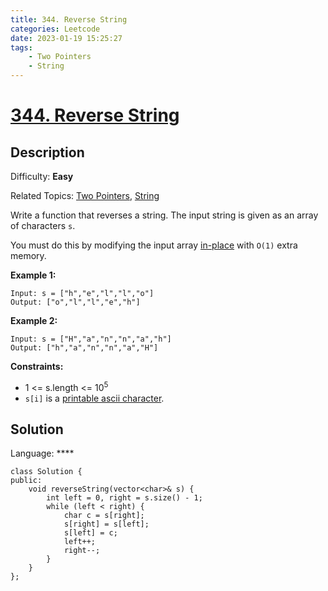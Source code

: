 ```yaml
---
title: 344. Reverse String
categories: Leetcode
date: 2023-01-19 15:25:27
tags:
    - Two Pointers
    - String
---
```


# [344\. Reverse String](https://leetcode.com/problems/reverse-string/)

## Description

Difficulty: **Easy**

Related Topics: [Two Pointers](https://leetcode.com/tag/two-pointers/), [String](https://leetcode.com/tag/string/)

Write a function that reverses a string. The input string is given as an array of characters `s`.

You must do this by modifying the input array [in-place](https://en.wikipedia.org/wiki/In-place_algorithm) with `O(1)` extra memory.

**Example 1:**

```
Input: s = ["h","e","l","l","o"]
Output: ["o","l","l","e","h"]
```

**Example 2:**

```
Input: s = ["H","a","n","n","a","h"]
Output: ["h","a","n","n","a","H"]
```

**Constraints:**

*   1 <= s.length <= 10<sup>5</sup>
*   `s[i]` is a [printable ascii character](https://en.wikipedia.org/wiki/ASCII#Printable_characters).

## Solution

Language: ****

```
class Solution {
public:
    void reverseString(vector<char>& s) {
        int left = 0, right = s.size() - 1;
        while (left < right) {
            char c = s[right];
            s[right] = s[left];
            s[left] = c;
            left++;
            right--;
        }
    }
};
```